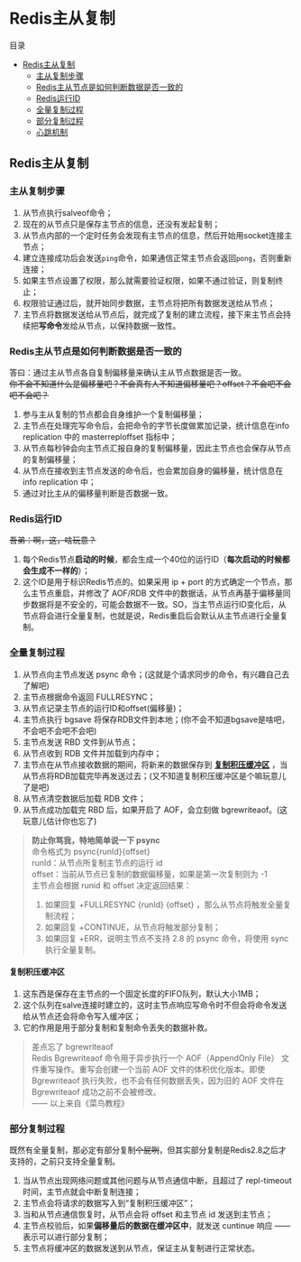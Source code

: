 # Redis主从复制

目录
- [Redis主从复制](#Redis主从复制)
  + [主从复制步骤](#主从复制步骤)
  + [Redis主从节点是如何判断数据是否一致的](#Redis主从节点是如何判断数据是否一致的)
  + [Redis运行ID](#Redis运行ID)
  + [全量复制过程](#全量复制过程)
  + [部分复制过程](#部分复制过程)
  + [心跳机制](#心跳机制)

## <span id="Redis主从复制">Redis主从复制</span>

### <span id="主从复制步骤">主从复制步骤</span>
1. 从节点执行salveof命令；
2. 现在的从节点只是保存主节点的信息，还没有发起复制；
3. 从节点内部的一个定时任务会发现有主节点的信息，然后开始用socket连接主节点；
4. 建立连接成功后会发送`ping`命令，如果通信正常主节点会返回`pong`，否则重新连接；
5. 如果主节点设置了权限，那么就需要验证权限，如果不通过验证，则复制终止；
6. 权限验证通过后，就开始同步数据，主节点将把所有数据发送给从节点；
7. 主节点将数据发送给从节点后，就完成了复制的建立流程，接下来主节点会持续把**写命令**发给从节点，以保持数据一致性。

### <span id="Redis主从节点是如何判断数据是否一致的">Redis主从节点是如何判断数据是否一致的</span>
答曰：通过主从节点各自复制偏移量来确认主从节点数据是否一致。  
~~你不会不知道什么是偏移量吧？不会真有人不知道偏移量吧？offset？不会吧不会吧不会吧？~~

1. 参与主从复制的节点都会自身维护一个复制偏移量；
2. 主节点在处理完写命令后，会把命令的字节长度做累加记录，统计信息在info replication 中的 masterreploffset 指标中；
3. 从节点每秒钟会向主节点汇报自身的复制偏移量，因此主节点也会保存从节点的复制偏移量；
4. 从节点在接收到主节点发送的命令后，也会累加自身的偏移量，统计信息在info replication 中；
5. 通过对比主从的偏移量判断是否数据一致。

### <span id="Redis运行ID">Redis运行ID</span>
~~吾弟：啊，这，啥玩意？~~

1. 每个Redis节点**启动的时候**，都会生成一个40位的运行ID（**每次启动的时候都会生成不一样的**）；
2. 这个ID是用于标识Redis节点的。如果采用 ip + port 的方式确定一个节点，那么主节点重启，并修改了 AOF/RDB 文件中的数据话，从节点再基于偏移量同步数据将是不安全的，可能会数据不一致。SO，当主节点运行ID变化后，从节点将会进行全量复制，也就是说，Redis重启后会默认从主节点进行全量复制。

### <span id="全量复制过程">全量复制过程</span>
1. 从节点向主节点发送 psync 命令；(这就是个请求同步的命令，有兴趣自己去了解吧)
2. 主节点根据命令返回 FULLRESYNC；
3. 从节点记录主节点的运行ID和offset(偏移量)；
4. 主节点执行 bgsave 将保存RDB文件到本地；(你不会不知道bgsave是啥吧，不会吧不会吧不会吧)
5. 主节点发送 RBD 文件到从节点；
6. 从节点收到 RDB 文件并加载到内存中；
7. 主节点在从节点接收数据的期间，将新来的数据保存到 **[复制积压缓冲区](#复制积压缓冲区)** ，当从节点将RDB加载完毕再发送过去；(又不知道复制积压缓冲区是个嘛玩意儿了是吧)
8. 从节点清空数据后加载 RDB 文件；
9. 从节点成功加载完 RBD 后，如果开启了 AOF，会立刻做 bgrewriteaof。(这玩意儿估计你也忘了)

> **防止你骂我，特地简单说一下 psync**  
> 命令格式为 psync{runId}{offset}  
> runId：从节点所复制主节点的运行 id  
> offset：当前从节点已复制的数据偏移量，如果是第一次复制则为 -1  
> 主节点会根据 runid 和 offset 决定返回结果：
> 1. 如果回复 +FULLRESYNC {runId} {offset} ，那么从节点将触发全量复制流程；
> 2. 如果回复 +CONTINUE，从节点将触发部分复制；
> 3. 如果回复 +ERR，说明主节点不支持 2.8 的 psync 命令，将使用 sync 执行全量复制。

#### <span id="复制积压缓冲区">复制积压缓冲区</span>
1. 这东西是保存在主节点的一个固定长度的FIFO队列，默认大小1MB；
2. 这个队列在salve连接时建立的，这时主节点响应写命令时不但会将命令发送给从节点还会将命令写入缓冲区；
3. 它的作用是用于部分复制和复制命令丢失的数据补救。

> 差点忘了 bgrewriteaof  
> Redis Bgrewriteaof 命令用于异步执行一个 AOF（AppendOnly File） 文件重写操作。重写会创建一个当前 AOF 文件的体积优化版本。即使 Bgrewriteaof 执行失败，也不会有任何数据丢失，因为旧的 AOF 文件在 Bgrewriteaof 成功之前不会被修改。  
> —— 以上来自《菜鸟教程》

### <span id="部分复制过程">部分复制过程</span>
既然有全量复制，那必定有部分复制~~个屁咧~~，但其实部分复制是Redis2.8之后才支持的，之前只支持全量复制。

1. 当从节点出现网络问题或其他问题与从节点通信中断，且超过了 repl-timeout 时间，主节点就会中断复制连接；
2. 主节点会将请求的数据写入到“复制积压缓冲区”；
3. 当和从节点通信恢复时，从节点会将 offset 和主节点 id 发送到主节点；
4. 主节点校验后，如果**偏移量后的数据在缓冲区中**，就发送 cuntinue 响应 —— 表示可以进行部分复制；
5. 主节点将缓冲区的数据发送到从节点，保证主从复制进行正常状态。
